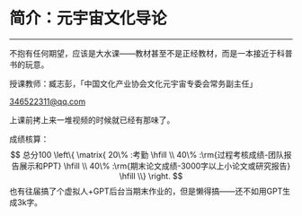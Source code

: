 # 简介：元宇宙文化导论

---

<T t="选修" green />
<T t="考查" purple />
<T t="学分 1.5" gray />

不抱有任何期望，应该是大水课——教材甚至不是正经教材，而是一本接近于科普书的玩意。

授课教师：臧志彭，「中国文化产业协会文化元宇宙专委会常务副主任」

346522311@qq.com

上课前拷上来一堆视频的时候就已经有那味了。

成绩核算：
$$
总分100 \left\{ \matrix{
  20\% :考勤 \hfill \\ 
  40\% :\rm{过程考核成绩-团队报告展示和PPT} \hfill \\ 
  40\% :\rm{期末论文成绩-3000字以上小论文或研究报告} \hfill \\}  \right.
$$
也有往届搞了个虚拟人+GPT后台当期末作业的，但是懒得搞——还不如用GPT生成3k字。

